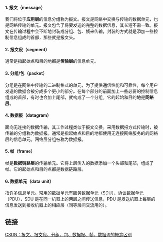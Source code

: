 #### 1. 报文（message）
我们将位于**应用层**的信息分组称为报文。报文是网络中交换与传输的数据单元，也是网络传输的单元。报文包含了将要发送的完整的数据信息，其长短不需一致。报文在传输过程中会不断地封装成分组、包、帧来传输，封装的方式就是添加一些控制信息组成的首部，那些就是报文头。

#### 2. 报文段（segment）
通常是指起始点和目的地都是**传输层**的信息单元。

#### 3. 分组/包（packet）
分组是在网络中传输的二进制格式的单元，为了提供通信性能和可靠性，每个用户发送的数据会被分成多个更小的部分。在每个部分的前面加上一些必要的控制信息组成的首部，有时也会加上尾部，就构成了一个分组。它的起始和目的地是**网络层**。

#### 4. 数据报（datagram）
面向无连接的数据传输，其工作过程类似于报文交换。采用数据报方式传输时，被传输的分组称为数据报。通常是指起始点和目的地都使用无连接网络服务的的网络层的信息单元。网络层分组被称为数据报。

#### 5. 帧（frame）
帧是**数据链路层**的传输单元。它将上层传入的数据添加一个头部和尾部，组成了帧。它的起始点和目的点都是数据链路层。

#### 6. 数据单元（data unit）
指许多信息单元。常用的数据单元有服务数据单元（SDU）、协议数据单元（PDU），SDU 是在同一机器上的两层之间传送信息，PDU 是发送机器上每层的信息发送到接收机器上的相应层（同等层间交流用的）。

## 链接
[CSDN：报文、报文段、分组、包、数据报、帧、数据流的概念区别](https://blog.csdn.net/a3192048/article/details/84671340)